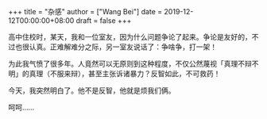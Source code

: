 +++
title = "杂感"
author = ["Wang Bei"]
date = 2019-12-12T00:00:00+08:00
draft = false
+++

高中住校时，某天，我和一位室友，因为什么问题争论了起来。争论是友好的，不过也很认真。正难解难分之际，另一室友说话了：争啥争，打一架！

为此我气愤了很多年。人竟然可以无原则到这种程度，不仅公然蔑视「真理不辩不明」的真理（不服来辩），甚至主张诉诸暴力？反智如此，不可救药！

今天，我突然明白了。他不是反智，他就是烦我们俩。

呵呵……
